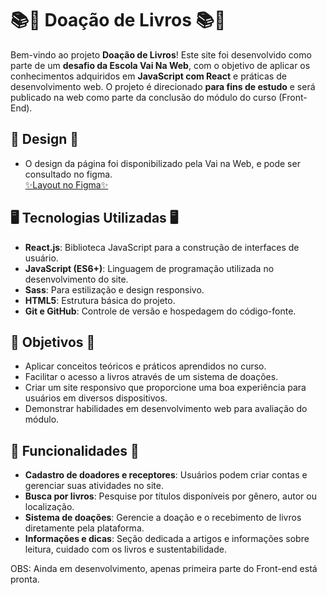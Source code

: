 # 📚🌱 Doação de Livros 📚🌱

Bem-vindo ao projeto **Doação de Livros**! Este site foi desenvolvido como parte de um **desafio da Escola Vai Na Web**, com o objetivo de aplicar os conhecimentos adquiridos em **JavaScript com React** e práticas de desenvolvimento web. O projeto é direcionado **para fins de estudo** e será publicado na web como parte da conclusão do módulo do curso (Front-End).

## 🎨 Design 🎨
- O design da página foi disponibilizado pela Vai na Web, e pode ser consultado no figma.  
[✨Layout no Figma✨](https://www.figma.com/design/MDGn9uI2Ny5Y8sOJWnmfRp/Proposta-Empower?node-id=0-1&node-type=canvas&t=3Kl48uLDGAjYeLz6-0)  

## 🖥️ Tecnologias Utilizadas 🖥️

- **React.js**: Biblioteca JavaScript para a construção de interfaces de usuário.
- **JavaScript (ES6+)**: Linguagem de programação utilizada no desenvolvimento do site.
- **Sass**: Para estilização e design responsivo.
- **HTML5**: Estrutura básica do projeto.
- **Git e GitHub**: Controle de versão e hospedagem do código-fonte.

## 🎯 Objetivos 🎯

- Aplicar conceitos teóricos e práticos aprendidos no curso.
- Facilitar o acesso a livros através de um sistema de doações.
- Criar um site responsivo que proporcione uma boa experiência para usuários em diversos dispositivos.
- Demonstrar habilidades em desenvolvimento web para avaliação do módulo.

## 🚀 Funcionalidades 🚀

- **Cadastro de doadores e receptores**: Usuários podem criar contas e gerenciar suas atividades no site.
- **Busca por livros**: Pesquise por títulos disponíveis por gênero, autor ou localização.
- **Sistema de doações**: Gerencie a doação e o recebimento de livros diretamente pela plataforma.
- **Informações e dicas**: Seção dedicada a artigos e informações sobre leitura, cuidado com os livros e sustentabilidade.

OBS: Ainda em desenvolvimento, apenas primeira parte do Front-end está pronta.


